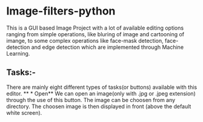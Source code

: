 # Image-filters-python
This is a GUI based Image Project with a lot of available editing options ranging from simple operations, like bluring of image and cartooning of imange, to some complex operations like face-mask detection, face-detection and edge detection which are implemented through Machine Learning.


## Tasks:-
There are mainly eight different types of tasks(or buttons) available with this editor.
** * Open**
We can open an image(only with .jpg or .jpeg extension) through the use of this button. The image can be choosen from any directory. The choosen image is then displayed in front (above the default white screen).
